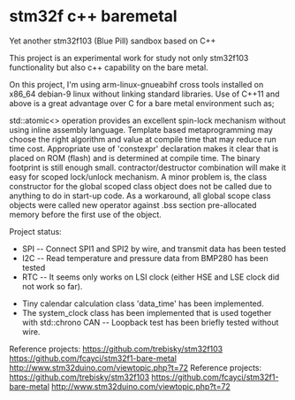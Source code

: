 # stm32f c++ baremetal
Yet another stm32f103 (Blue Pill) sandbox based on C++

This project is an experimental work for study not only stm32f103 functionality but also c++ capability on the bare metal.

On this project, I'm using arm-linux-gnueabihf cross tools installed on x86_64 debian-9 linux without linking standard libraries. Use of C++11 and above is a great advantage over C for a bare metal environment such as;

std::atomic<> operation provides an excellent spin-lock mechanism without using inline assembly language.
Template based metaprogramming may choose the right algorithm and value at compile time that may reduce run time cost.
Appropriate use of 'constexpr' declaration makes it clear that is placed on ROM (flash) and is determined at compile time.
The binary footprint is still enough small.
contractor/destructor combination will make it easy for scoped lock/unlock mechanism.
A minor problem is, the class constructor for the global scoped class object does not be called due to anything to do in start-up code. As a workaround, all global scope class objects were called new operator against .bss section pre-allocated memory before the first use of the object.

Project status:

- SPI -- Connect SPI1 and SPI2 by wire, and transmit data has been tested
- I2C -- Read temperature and pressure data from BMP280 has been tested
- RTC -- It seems only works on LSI clock (either HSE and LSE clock did not work so far).
 * Tiny calendar calculation class 'data_time' has been implemented.
 * The system_clock class has been implemented that is used together with std::chrono
CAN -- Loopback test has been briefly tested without wire.

Reference projects:
https://github.com/trebisky/stm32f103
https://github.com/fcayci/stm32f1-bare-metal
http://www.stm32duino.com/viewtopic.php?t=72
Reference projects: https://github.com/trebisky/stm32f103 https://github.com/fcayci/stm32f1-bare-metal http://www.stm32duino.com/viewtopic.php?t=72
